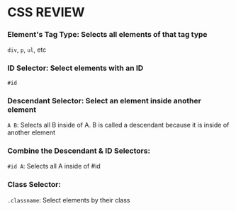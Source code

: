 # CSS REVIEW

### Element's Tag Type: Selects all elements of that tag type

`div`, `p`, `ul`, etc

### ID Selector: Select elements with an ID

`#id`

### Descendant Selector: Select an element inside another element

`A B`: Selects all B inside of A. B is called a descendant because it is inside of another element

### Combine the Descendant & ID Selectors:

`#id A`: Selects all A inside of #id

### Class Selector:

`.classname`: Select elements by their class
